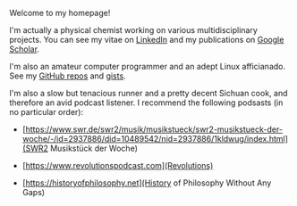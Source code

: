 Welcome to my homepage!

I'm actually a physical chemist working on various multidisciplinary projects. You can see my vitae on [LinkedIn](https://www.linkedin.com/in/lijikun) and my publications on [Google Scholar](https://scholar.google.com/citations?user=MAgDzgwAAAAJ&view_op=list_works&sortby=pubdate).

I'm also an amateur computer programmer and an adept Linux afficianado. See my [GitHub repos](https://github.com/lijikun?tab=repositories) and [gists](https://gist.github.com/lijikun/).

I'm also a slow but tenacious runner and a pretty decent Sichuan cook, and therefore an avid podcast listener. I recommend the following podsasts (in no particular order):

* [https://www.swr.de/swr2/musik/musikstueck/swr2-musikstueck-der-woche/-/id=2937886/did=10489542/nid=2937886/1kldwug/index.html](SWR2 Musikstück der Woche)

* [https://www.revolutionspodcast.com](Revolutions)

* [https://historyofphilosophy.net](History of Philosophy Without Any Gaps)

